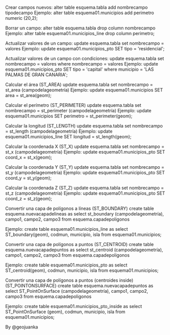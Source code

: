 Crear campos nuevos: 
alter table esquema.tabla add nombrecampo tipodecampo 
Ejemplo: alter table esquema01.municipios add perimetro numeric (20,2);

Borrar un campo:
alter table esquema.tabla drop column nombrecampo 
Ejemplo: alter table esquema01.municipios_line drop column perimetro;

Actualizar valores de un campo:
update esquema.tabla set nombrecampo = valores 
Ejemplo: update esquema01.municipios_pto SET tipo = 'residencial';

Actualizar valores de un campo con condiciones: update esquema.tabla set nombrecampo = valores where nombrecampo = valores 
Ejemplo: update esquema01.municipios_pto SET tipo = 'capital' where municipio = 'LAS PALMAS DE GRAN CANARIA';

Calcular el área (ST_AREA) 
update esquema.tabla set nombrecampo = st_area (campodelageometría) 
Ejemplo: update esquema01.municipios SET area = st_area(geom);

Calcular el perímetro (ST_PERIMETER) 
update esquema.tabla set nombrecampo = st_perimeter (campodelageometría) 
Ejemplo: update esquema01.municipios SET perimetro = st_perimeter(geom);

Calcular la longitud (ST_LENGTH)
update esquema.tabla set nombrecampo = st_length (campodelageometría) 
Ejemplo: update esquema01.municipios_line SET longitud = st_length(geom);

Calcular la coordenada X (ST_X) 
update esquema.tabla set nombrecampo = st_x (campodelageometría) 
Ejemplo: update esquema01.municipios_pto SET coord_x = st_x(geom);

Calcular la coordenada Y (ST_Y) 
update esquema.tabla set nombrecampo = st_y (campodelageometría) 
Ejemplo: update esquema01.municipios_pto SET coord_y = st_y(geom);

Calcular la coordenada Z (ST_Z) 
update esquema.tabla set nombrecampo = st_z (campodelageometría) 
Ejemplo: update esquema01.municipios_pto SET coord_z = st_z(geom);

Convertir una capa de polígonos a líneas (ST_BOUNDARY) 
create table esquema.nuevacapadelineas as select st_boundary (campodelageometría), campo1, campo2, campo3 from esquema.capadepoligonos

Ejemplo: create table esquema01.municipios_line as select ST_boundary(geom), codmun, municipio, isla from esquema01.municipios;

Convertir una capa de polígonos a puntos (ST_CENTROID) 
create table esquema.nuevacapadepuntos as select st_centroid (campodelageometría), campo1, campo2, campo3 from esquema.capadepoligonos

Ejemplo: create table esquema01.municipios_pto as select ST_centroid(geom), codmun, municipio, isla from esquema01.municipios;

Convertir una capa de polígonos a puntos (centroides inside) (ST_POINTONSURFACE) 
create table esquema.nuevacapadepuntos as select ST_PointOnSurface (campodelageometría), campo1, campo2, campo3 from esquema.capadepoligonos

Ejemplo: create table esquema01.municipios_pto_inside as select ST_PointOnSurface (geom), codmun, municipio, isla from esquema01.municipios;

By @geojuanka
